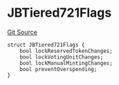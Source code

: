 # JBTiered721Flags

[Git Source](https://github.com/jbx-protocol/juice-721-delegate/blob/24c33179caef17b169ec5b6eb95923f5da66bf32/contracts/structs/JBTiered721Flags.sol)

```solidity
struct JBTiered721Flags {
    bool lockReservedTokenChanges;
    bool lockVotingUnitChanges;
    bool lockManualMintingChanges;
    bool preventOverspending;
}
```

